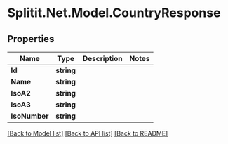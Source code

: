 # Splitit.Net.Model.CountryResponse

## Properties

Name | Type | Description | Notes
------------ | ------------- | ------------- | -------------
**Id** | **string** |  | 
**Name** | **string** |  | 
**IsoA2** | **string** |  | 
**IsoA3** | **string** |  | 
**IsoNumber** | **string** |  | 

[[Back to Model list]](../README.md#documentation-for-models) [[Back to API list]](../README.md#documentation-for-api-endpoints) [[Back to README]](../README.md)

